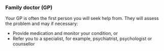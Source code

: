 ###  Family doctor (GP)

Your GP is often the first person you will seek help from. They will assess
the problem and may if necessary:

  * Provide medication and monitor your condition, or 
  * Refer you to a specialist, for example, psychiatrist, psychologist or counsellor 
